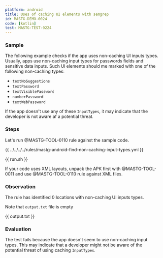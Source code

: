 ```yaml
---
platform: android
title: Uses of caching UI elements with semgrep
id: MASTG-DEMO-0024
code: [kotlin]
test: MASTG-TEST-0224
---
```


### Sample

The following example checks if the app uses non-caching UI inputs types. Usually, apps use non-caching input types for passwords fields and sensitive data inputs. Such UI elements should me marked with one of the following non-caching types:

* `textNoSuggestions`
* `textPassword`
* `textVisiblePassword`
* `numberPassword`
* `textWebPassword`

If the app doesn't use any of these `InputTypes`, it may indicate that the developer is not aware af a potential threat.

### Steps

Let's run @MASTG-TOOL-0110 rule against the sample code.

{{ ../../../../rules/mastg-android-find-non-caching-input-types.yml }}

{{ run.sh }}

If your code uses XML layouts, unpack the APK first with @MASTG-TOOL-0011 and use @MASTG-TOOL-0110 rule against XML files.

### Observation

The rule has identified 0 locations with non-caching UI inputs types.

Note that `output.txt` file is empty

{{ output.txt }}

### Evaluation

The test fails because the app doesn't seem to use non-caching input types. This may indicate that a developer might not be aware of the potential threat of using caching `InputTypes`.
